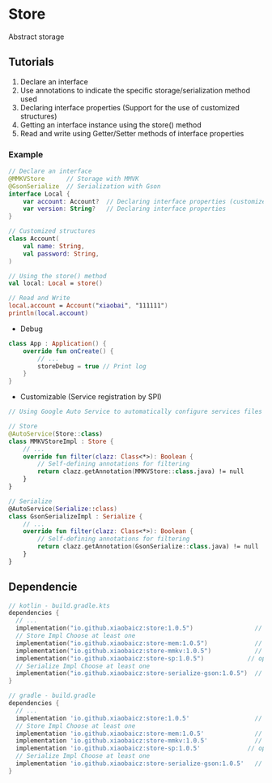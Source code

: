 # Store
Abstract storage

## Tutorials
1. Declare an interface
2. Use annotations to indicate the specific storage/serialization method used
3. Declaring interface properties (Support for the use of customized structures)
4. Getting an interface instance using the store() method
5. Read and write using Getter/Setter methods of interface properties

### Example
~~~ Kotlin
// Declare an interface
@MMKVStore      // Storage with MMVK
@GsonSerialize  // Serialization with Gson
interface Local {
    var account: Account?  // Declaring interface properties (customized structures)
    var version: String?   // Declaring interface properties
}

// Customized structures
class Account(
    val name: String,
    val password: String,
)

// Using the store() method
val local: Local = store()

// Read and Write
local.account = Account("xiaobai", "111111")
println(local.account)
~~~

- Debug
~~~ Kotlin
class App : Application() {
    override fun onCreate() {
        // ...
        storeDebug = true // Print log
    }
}
~~~

- Customizable (Service registration by SPI)
~~~ Kotlin
// Using Google Auto Service to automatically configure services files

// Store
@AutoService(Store::class)
class MMKVStoreImpl : Store {
    // ...
    override fun filter(clazz: Class<*>): Boolean {
        // Self-defining annotations for filtering
        return clazz.getAnnotation(MMKVStore::class.java) != null
    }
}

// Serialize
@AutoService(Serialize::class)
class GsonSerializeImpl : Serialize {
    // ...
    override fun filter(clazz: Class<*>): Boolean {
        // Self-defining annotations for filtering
        return clazz.getAnnotation(GsonSerialize::class.java) != null
    }
}
~~~

## Dependencie
~~~ kotlin
// kotlin - build.gradle.kts
dependencies {
  // ...
  implementation("io.github.xiaobaicz:store:1.0.5")                 // require
  // Store Impl Choose at least one
  implementation("io.github.xiaobaicz:store-mem:1.0.5")             // optional
  implementation("io.github.xiaobaicz:store-mmkv:1.0.5")            // optional
  implementation("io.github.xiaobaicz:store-sp:1.0.5")            // optional
  // Serialize Impl Choose at least one
  implementation("io.github.xiaobaicz:store-serialize-gson:1.0.5")  // optional
}
~~~

~~~ gradle
// gradle - build.gradle
dependencies {
  // ...
  implementation 'io.github.xiaobaicz:store:1.0.5'                  // require
  // Store Impl Choose at least one
  implementation 'io.github.xiaobaicz:store-mem:1.0.5'              // optional
  implementation 'io.github.xiaobaicz:store-mmkv:1.0.5'             // optional
  implementation 'io.github.xiaobaicz:store-sp:1.0.5'             // optional
  // Serialize Impl Choose at least one
  implementation 'io.github.xiaobaicz:store-serialize-gson:1.0.5'   // optional
}
~~~
